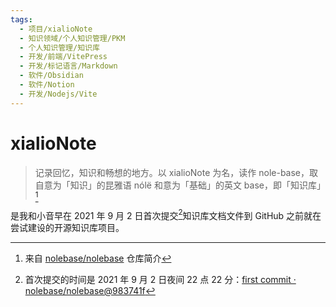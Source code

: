 ```yaml
---
tags:
  - 项目/xialioNote
  - 知识领域/个人知识管理/PKM
  - 个人知识管理/知识库
  - 开发/前端/VitePress
  - 开发/标记语言/Markdown
  - 软件/Obsidian
  - 软件/Notion
  - 开发/Nodejs/Vite
---
```


# xialioNote

> 记录回忆，知识和畅想的地方。以 xialioNote 为名，读作 nole-base，取自意为「知识」的昆雅语 nólë 和意为「基础」的英文 base，即「知识库」[^1]

是我和小音早在 2021 年 9 月 2 日首次提交[^2]知识库文档文件到 GitHub 之前就在尝试建设的开源知识库项目。

[^1]:  来自 [nolebase/nolebase](https://github.com/nolebase/nolebase) 仓库简介
[^2]: 首次提交的时间是 2021 年 9 月 2 日夜间 22 点 22 分：[first commit · nolebase/nolebase@983741f](https://github.com/nolebase/nolebase/commit/983741fd5a6e9e5507bc4ca81a97ffc16dd6be7f)
